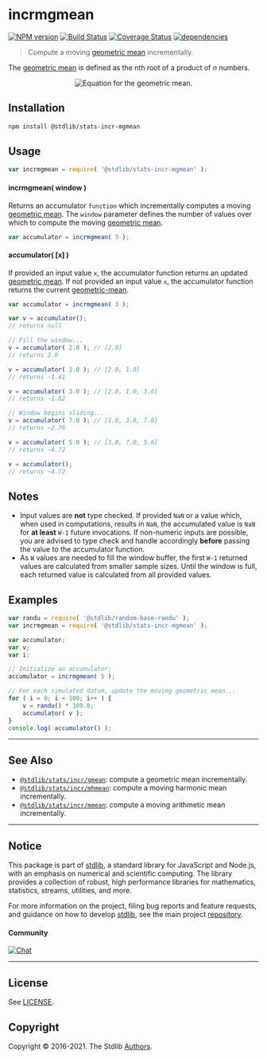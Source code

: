 <!--

@license Apache-2.0

Copyright (c) 2018 The Stdlib Authors.

Licensed under the Apache License, Version 2.0 (the "License");
you may not use this file except in compliance with the License.
You may obtain a copy of the License at

   http://www.apache.org/licenses/LICENSE-2.0

Unless required by applicable law or agreed to in writing, software
distributed under the License is distributed on an "AS IS" BASIS,
WITHOUT WARRANTIES OR CONDITIONS OF ANY KIND, either express or implied.
See the License for the specific language governing permissions and
limitations under the License.

-->

# incrmgmean

[![NPM version][npm-image]][npm-url] [![Build Status][test-image]][test-url] [![Coverage Status][coverage-image]][coverage-url] [![dependencies][dependencies-image]][dependencies-url]

> Compute a moving [geometric mean][geometric-mean] incrementally.

<section class="intro">

The [geometric mean][geometric-mean] is defined as the nth root of a product of _n_ numbers.

<!-- <equation class="equation" label="eq:geometric_mean" align="center" raw="\biggl( \prod_{i=0}^{n-1} \biggr)^{\frac{1}{n}} = \sqrt[n]{x_0 x_1 \cdots x_{n-1}}" alt="Equation for the geometric mean."> -->

<div class="equation" align="center" data-raw-text="\biggl( \prod_{i=0}^{n-1} \biggr)^{\frac{1}{n}} = \sqrt[n]{x_0 x_1 \cdots x_{n-1}}" data-equation="eq:geometric_mean">
    <img src="https://cdn.jsdelivr.net/gh/stdlib-js/stdlib@49d8cabda84033d55d7b8069f19ee3dd8b8d1496/lib/node_modules/@stdlib/stats/incr/mgmean/docs/img/equation_geometric_mean.svg" alt="Equation for the geometric mean.">
    <br>
</div>

<!-- </equation> -->

</section>

<!-- /.intro -->

<section class="installation">

## Installation

```bash
npm install @stdlib/stats-incr-mgmean
```

</section>

<section class="usage">

## Usage

```javascript
var incrmgmean = require( '@stdlib/stats-incr-mgmean' );
```

#### incrmgmean( window )

Returns an accumulator `function` which incrementally computes a moving [geometric mean][geometric-mean]. The `window` parameter defines the number of values over which to compute the moving [geometric mean][geometric-mean].

```javascript
var accumulator = incrmgmean( 3 );
```

#### accumulator( \[x] )

If provided an input value `x`, the accumulator function returns an updated [geometric mean][geometric-mean]. If not provided an input value `x`, the accumulator function returns the current [geometric-mean][geometric-mean].

```javascript
var accumulator = incrmgmean( 3 );

var v = accumulator();
// returns null

// Fill the window...
v = accumulator( 2.0 ); // [2.0]
// returns 2.0

v = accumulator( 1.0 ); // [2.0, 1.0]
// returns ~1.41

v = accumulator( 3.0 ); // [2.0, 1.0, 3.0]
// returns ~1.82

// Window begins sliding...
v = accumulator( 7.0 ); // [1.0, 3.0, 7.0]
// returns ~2.76

v = accumulator( 5.0 ); // [3.0, 7.0, 5.0]
// returns ~4.72

v = accumulator();
// returns ~4.72
```

</section>

<!-- /.usage -->

<section class="notes">

## Notes

-   Input values are **not** type checked. If provided `NaN` or a value which, when used in computations, results in `NaN`, the accumulated value is `NaN` for **at least** `W-1` future invocations. If non-numeric inputs are possible, you are advised to type check and handle accordingly **before** passing the value to the accumulator function.
-   As `W` values are needed to fill the window buffer, the first `W-1` returned values are calculated from smaller sample sizes. Until the window is full, each returned value is calculated from all provided values.

</section>

<!-- /.notes -->

<section class="examples">

## Examples

<!-- eslint no-undef: "error" -->

```javascript
var randu = require( '@stdlib/random-base-randu' );
var incrmgmean = require( '@stdlib/stats-incr-mgmean' );

var accumulator;
var v;
var i;

// Initialize an accumulator:
accumulator = incrmgmean( 5 );

// For each simulated datum, update the moving geometric mean...
for ( i = 0; i < 100; i++ ) {
    v = randu() * 100.0;
    accumulator( v );
}
console.log( accumulator() );
```

</section>

<!-- /.examples -->

<!-- Section for related `stdlib` packages. Do not manually edit this section, as it is automatically populated. -->

<section class="related">

* * *

## See Also

-   [`@stdlib/stats/incr/gmean`][@stdlib/stats/incr/gmean]: compute a geometric mean incrementally.
-   [`@stdlib/stats/incr/mhmean`][@stdlib/stats/incr/mhmean]: compute a moving harmonic mean incrementally.
-   [`@stdlib/stats/incr/mmean`][@stdlib/stats/incr/mmean]: compute a moving arithmetic mean incrementally.

</section>

<!-- /.related -->

<!-- Section for all links. Make sure to keep an empty line after the `section` element and another before the `/section` close. -->


<section class="main-repo" >

* * *

## Notice

This package is part of [stdlib][stdlib], a standard library for JavaScript and Node.js, with an emphasis on numerical and scientific computing. The library provides a collection of robust, high performance libraries for mathematics, statistics, streams, utilities, and more.

For more information on the project, filing bug reports and feature requests, and guidance on how to develop [stdlib][stdlib], see the main project [repository][stdlib].

#### Community

[![Chat][chat-image]][chat-url]

---

## License

See [LICENSE][stdlib-license].


## Copyright

Copyright &copy; 2016-2021. The Stdlib [Authors][stdlib-authors].

</section>

<!-- /.stdlib -->

<!-- Section for all links. Make sure to keep an empty line after the `section` element and another before the `/section` close. -->

<section class="links">

[npm-image]: http://img.shields.io/npm/v/@stdlib/stats-incr-mgmean.svg
[npm-url]: https://npmjs.org/package/@stdlib/stats-incr-mgmean

[test-image]: https://github.com/stdlib-js/stats-incr-mgmean/actions/workflows/test.yml/badge.svg
[test-url]: https://github.com/stdlib-js/stats-incr-mgmean/actions/workflows/test.yml

[coverage-image]: https://img.shields.io/codecov/c/github/stdlib-js/stats-incr-mgmean/main.svg
[coverage-url]: https://codecov.io/github/stdlib-js/stats-incr-mgmean?branch=main

[dependencies-image]: https://img.shields.io/david/stdlib-js/stats-incr-mgmean.svg
[dependencies-url]: https://david-dm.org/stdlib-js/stats-incr-mgmean/main

[chat-image]: https://img.shields.io/gitter/room/stdlib-js/stdlib.svg
[chat-url]: https://gitter.im/stdlib-js/stdlib/

[stdlib]: https://github.com/stdlib-js/stdlib

[stdlib-authors]: https://github.com/stdlib-js/stdlib/graphs/contributors

[stdlib-license]: https://raw.githubusercontent.com/stdlib-js/stats-incr-mgmean/main/LICENSE

[geometric-mean]: https://en.wikipedia.org/wiki/Geometric_mean

<!-- <related-links> -->

[@stdlib/stats/incr/gmean]: https://github.com/stdlib-js/stats-incr-gmean

[@stdlib/stats/incr/mhmean]: https://github.com/stdlib-js/stats-incr-mhmean

[@stdlib/stats/incr/mmean]: https://github.com/stdlib-js/stats-incr-mmean

<!-- </related-links> -->

</section>

<!-- /.links -->
